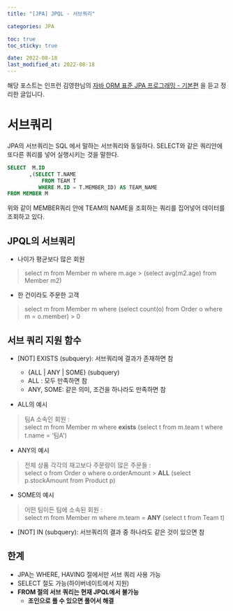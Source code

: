 ```yaml
---
title: "[JPA] JPQL - 서브쿼리"

categories: JPA

toc: true
toc_sticky: true

date: 2022-08-18
last_modified_at: 2022-08-18
---
```


해당 포스트는 인프런 김영한님의 [자바 ORM 표준 JPA 프로그래밍 - 기본편](https://www.inflearn.com/course/ORM-JPA-Basic/dashboard) 을 듣고 정리한 글입니다.

# 서브쿼리

JPA의 서브쿼리는 SQL 에서 말하는 서브쿼리와 동일하다. SELECT와 같은 쿼리안에 또다른 쿼리를 넣어 실행시키는 것을 말한다.

```sql
SELECT  M.ID
       ,(SELECT T.NAME
           FROM TEAM T
          WHERE M.ID = T.MEMBER_ID) AS TEAM_NAME 
FROM MEMBER M 
```

위와 같이 MEMBER쿼리 안에 TEAM의 NAME을 조회하는 쿼리를 집어넣어 데이터를 조회하고 있다.

## JPQL의 서브쿼리

- 나이가 평균보다 많은 회원

> select m from Member m where m.age > (select avg(m2.age) from Member m2)

- 한 건이라도 주문한 고객

> select m from Member m where (select count(o) from Order o where m = o.member) > 0

## 서브 쿼리 지원 함수

- [NOT] EXISTS (subquery): 서브쿼리에 결과가 존재하면 참
  - {ALL | ANY | SOME} (subquery)
  - ALL : 모두 만족하면 참
  - ANY, SOME: 같은 의미, 조건을 하나라도 만족하면 참


- ALL의 예시

> 팀A 소속인 회원 :  
> select m from Member m where **exists** (select t from m.team t where t.name = ‘팀A')

- ANY의 예시

> 전체 상품 각각의 재고보다 주문량이 많은 주문들 :  
> select o from Order o where o.orderAmount > **ALL** (select p.stockAmount from Product p)

- SOME의 예시

> 어떤 팀이든 팀에 소속된 회원 :  
> select m from Member m where m.team = **ANY** (select t from Team t)

- [NOT] IN (subquery): 서브쿼리의 결과 중 하나라도 같은 것이 있으면 참

## 한계

- JPA는 WHERE, HAVING 절에서만 서브 쿼리 사용 가능
- SELECT 절도 가능(하이버네이트에서 지원)
- **FROM 절의 서브 쿼리는 현재 JPQL에서 불가능**
  - **조인으로 풀 수 있으면 풀어서 해결**

